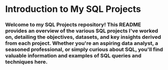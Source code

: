 # Introduction to My SQL Projects

### Welcome to my SQL Projects repository! This README provides an overview of the various SQL projects I've worked on, detailing the objectives, datasets, and key insights derived from each project. Whether you're an aspiring data analyst, a seasoned professional, or simply curious about SQL, you'll find valuable information and examples of SQL queries and techniques here.

